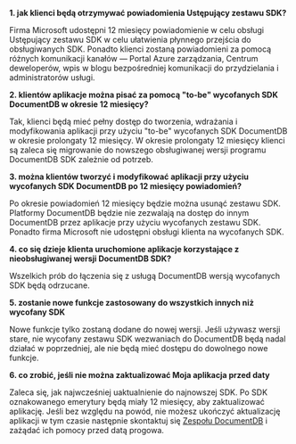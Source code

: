**1. jak klienci będą otrzymywać powiadomienia Ustępujący zestawu SDK?**

Firma Microsoft udostępni 12 miesięcy powiadomienie w celu obsługi Ustępujący zestawu SDK w celu ułatwienia płynnego przejścia do obsługiwanych SDK. Ponadto klienci zostaną powiadomieni za pomocą różnych komunikacji kanałów — Portal Azure zarządzania, Centrum deweloperów, wpis w blogu bezpośredniej komunikacji do przydzielania i administratorów usługi.

**2. klientów aplikacje można pisać za pomocą "to-be" wycofanych SDK DocumentDB w okresie 12 miesięcy?** 

Tak, klienci będą mieć pełny dostęp do tworzenia, wdrażania i modyfikowania aplikacji przy użyciu "to-be" wycofanych SDK DocumentDB w okresie prolongaty 12 miesięcy. W okresie prolongaty 12 miesięcy klienci są zaleca się migrowanie do nowszego obsługiwanej wersji programu DocumentDB SDK zależnie od potrzeb.

**3. można klientów tworzyć i modyfikować aplikacji przy użyciu wycofanych SDK DocumentDB po 12 miesięcy powiadomień?**

Po okresie powiadomień 12 miesięcy będzie można usunąć zestawu SDK. Platformy DocumentDB będzie nie zezwalają na dostęp do innym DocumentDB przez aplikacje przy użyciu wycofanych zestawu SDK. Ponadto firma Microsoft nie udostępni obsługi klienta na wycofanych SDK.

**4. co się dzieje klienta uruchomione aplikacje korzystające z nieobsługiwanej wersji DocumentDB SDK?**

Wszelkich prób do łączenia się z usługą DocumentDB wersją wycofanych SDK będą odrzucane. 

**5. zostanie nowe funkcje zastosowany do wszystkich innych niż wycofany SDK**

Nowe funkcje tylko zostaną dodane do nowej wersji. Jeśli używasz wersji stare, nie wycofany zestawu SDK wezwaniach do DocumentDB będą nadal działać w poprzedniej, ale nie będą mieć dostępu do dowolnego nowe funkcje.  

**6. co zrobić, jeśli nie można zaktualizować Moja aplikacja przed daty**

Zaleca się, jak najwcześniej uaktualnienie do najnowszej SDK. Po SDK oznakowanego emerytury będą miały 12 miesięcy, aby zaktualizować aplikację. Jeśli bez względu na powód, nie możesz ukończyć aktualizację aplikacji w tym czasie następnie skontaktuj się [Zespołu DocumentDB](mailto:askdocdb@microsoft.com) i zażądać ich pomocy przed datą progowa.
